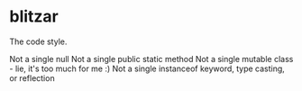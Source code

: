 # blitzar

The code style.

Not a single null
Not a single public static method
Not a single mutable class - lie, it's too much for me :)
Not a single instanceof keyword, type casting, or reflection